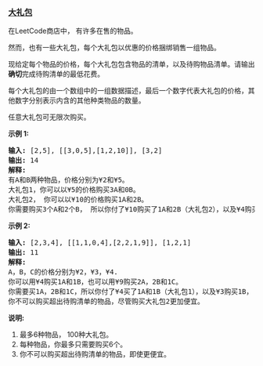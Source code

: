 ### [大礼包](https://leetcode-cn.com/problems/shopping-offers)

<p>在LeetCode商店中， 有许多在售的物品。</p>

<p>然而，也有一些大礼包，每个大礼包以优惠的价格捆绑销售一组物品。</p>

<p>现给定每个物品的价格，每个大礼包包含物品的清单，以及待购物品清单。请输出<strong>确切</strong>完成待购清单的最低花费。</p>

<p>每个大礼包的由一个数组中的一组数据描述，最后一个数字代表大礼包的价格，其他数字分别表示内含的其他种类物品的数量。</p>

<p>任意大礼包可无限次购买。</p>

<p><strong>示例 1:</strong></p>

<pre><strong>输入:</strong> [2,5], [[3,0,5],[1,2,10]], [3,2]
<strong>输出:</strong> 14
<strong>解释:</strong> 
有A和B两种物品，价格分别为&yen;2和&yen;5。
大礼包1，你可以以&yen;5的价格购买3A和0B。
大礼包2， 你可以以&yen;10的价格购买1A和2B。
你需要购买3个A和2个B， 所以你付了&yen;10购买了1A和2B（大礼包2），以及&yen;4购买2A。</pre>

<p><strong>示例 2:</strong></p>

<pre><strong>输入:</strong> [2,3,4], [[1,1,0,4],[2,2,1,9]], [1,2,1]
<strong>输出:</strong> 11
<strong>解释:</strong> 
A，B，C的价格分别为&yen;2，&yen;3，&yen;4.
你可以用&yen;4购买1A和1B，也可以用&yen;9购买2A，2B和1C。
你需要买1A，2B和1C，所以你付了&yen;4买了1A和1B（大礼包1），以及&yen;3购买1B， &yen;4购买1C。
你不可以购买超出待购清单的物品，尽管购买大礼包2更加便宜。
</pre>

<p><strong>说明:</strong></p>

<ol>
	<li>最多6种物品， 100种大礼包。</li>
	<li>每种物品，你最多只需要购买6个。</li>
	<li>你不可以购买超出待购清单的物品，即使更便宜。</li>
</ol>
